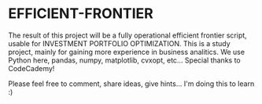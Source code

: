 # EFFICIENT-FRONTIER
The result of this project will be a fully operational efficient frontier script, usable for INVESTMENT PORTFOLIO OPTIMIZATION.
This is a study project, mainly for gaining more experience in business analitics.
We use Python here, pandas, numpy, matplotlib, cvxopt, etc...
Special thanks to CodeCademy!

Please feel free to comment, share ideas, give hints... I'm doing this to learn :)
